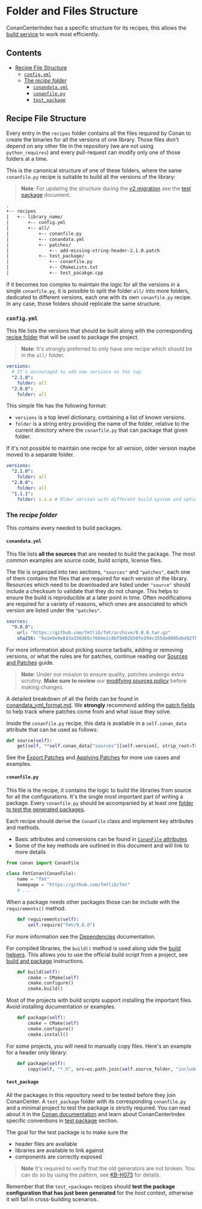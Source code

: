 # Folder and Files Structure

ConanCenterIndex has a specific structure for its recipes, this allows the [build service](../README.md#the-build-service)
to work most efficiently.

<!-- toc -->
## Contents

  * [Recipe File Structure](#recipe-file-structure)
    * [`config.yml`](#configyml)
    * [The _recipe folder_](#the-_recipe-folder_)
      * [`conandata.yml`](#conandatayml)
      * [`conanfile.py`](#conanfilepy)
      * [`test_package`](#test_package)<!-- endToc -->

## Recipe File Structure

Every entry in the `recipes` folder contains all the files required by Conan to create the binaries for all the versions of one library. Those
files don't depend on any other file in the repository (we are not using `python_requires`) and every pull-request can modify only one of those
folders at a time.

This is the canonical structure of one of these folders, where the same `conanfile.py` recipe is suitable to build all the versions of the library:

> **Note**: For updating the structure during the [v2 migration](../v2_migration.md) see the [test package](test_packages.md#cmake-targets) document.

```txt
.
+-- recipes
|   +-- library_name/
|       +-- config.yml
|       +-- all/
|           +-- conanfile.py
|           +-- conandata.yml
|           +-- patches/
|               +-- add-missing-string-header-2.1.0.patch
|           +-- test_package/
|               +-- conanfile.py
|               +-- CMakeLists.txt
|               +-- test_pacakge.cpp
```

If it becomes too complex to maintain the logic for all the versions in a single `conanfile.py`, it is possible to split the folder `all/` into
more folders, dedicated to different versions, each one with its own `conanfile.py` recipe. In any case, those folders should replicate the
same structure.

### `config.yml`

This file lists the versions that should be built along with the corresponding [recipe folder](#the-recipe-folder) that will be used to package the project.

> **Note**: It's strongly preferred to only have one recipe which should be in the `all/` folder.

```yml
versions:
  # It's encouraged to add new versions on the top
  "2.1.0":
    folder: all
  "2.0.0":
    folder: all
```

This simple file has the following format:

* `versions` is a top level dictionary, containing a list of known versions.
* `folder` is a string entry providing the name of the folder, relative to the current directory where the `conanfile.py` that
can package that given folder.

If it's not possible to maintain one recipe for all version, older version maybe moved to a separate folder.

```yml
versions:
  "2.1.0":
    folder: all
  "2.0.0":
    folder: all
  "1.1.1":
    folder: 1.x.x # Older version with different build system and options that are not compatible with newer version
```

### The _recipe folder_

This contains every needed to build packages.

#### `conandata.yml`

This file lists **all the sources** that are needed to build the package. The most common examples are
source code, build scripts, license files.

The file is organized into two sections, `"sources"` and `"patches"`, each one of them contains the files that are required
for each version of the library. Resources which need to be downloaded are listed under `"source"` should include a checksum
to validate that they do not change. This helps to ensure the build is reproducible at a later point in time. Often
modifications are required for a variety of reasons, which ones are associated to which version are listed under the `"patches"`.

```yml
sources:
  "9.0.0":
    url: "https://github.com/fmtlib/fmt/archive/9.0.0.tar.gz"
    sha256: "9a1e0e9e843a356d65c7604e2c8bf9402b50fe294c355de0095ebd42fb9bd2c5"
```

For more information about picking source tarballs, adding or removing versions, or what the rules are for patches, continue reading our
[Sources and Patches](sources_and_patches.md) guide.

> **Note**: Under our mission to ensure quality, patches undergo extra scrutiny. **Make sure to review** our
> [modifying sources policy](sources_and_patches.md#policy-about-patching) before making changes.

A detailed breakdown of all the fields can be found in [conandata_yml_format.md](conandata_yml_format.md). We **strongly** recommend adding the
[patch fields](conandata_yml_format.md#patches-fields) to help track where patches come from and what issue they solve.

Inside the `conanfile.py` recipe, this data is available in a `self.conan_data` attribute that can be used as follows:

```py
def source(self):
    get(self, **self.conan_data["sources"][self.version], strip_root=True)
```

See the [Export Patches](sources_and_patches.md#exporting-patches) and [Applying Patches](sources_and_patches.md#applying-patches)
for more use cases and examples.

#### `conanfile.py`

This file is the recipe, it contains the logic to build the libraries from source for all the configurations.
It's the single most important part of writing a package. Every `conanfile.py` should be accompanied by at least one
[folder to test the generated packages](#test_package).

Each recipe should derive the `ConanFile` class and implement key attributes and methods.

* Basic attributes and conversions can be found in [`ConanFile` attributes](conanfile_attributes.md)
* Some of the key methods are outlined in this document and will link to more details

```python
from conan import ConanFile

class FmtConan(ConanFile):
    name = "fmt"
    homepage = "https://github.com/fmtlib/fmt"
    # ...
```

When a package needs other packages those can be include with the `requirements()` method.

```python
    def requirements(self):
        self.require("fmt/9.0.0")
```

For more information see the [Dependencies](dependencies.md) documentation.

For compiled libraries, the `build()` method is used along side the [build helpers](https://docs.conan.io/1/reference/build_helpers.html).
This allows you to use the official build script from a project, see [build and package](build_and_package.md) instructions.

```python
    def build(self):
        cmake = CMake(self)
        cmake.configure()
        cmake.build()
```

Most of the projects with build scripts support installing the important files. Avoid installing documentation or examples.

```python
    def package(self):
        cmake = CMake(self)
        cmake.configure()
        cmake.install()
```

For some projects, you will need to manually copy files.
Here's an example for a header only library:

```python
    def package(self):
        copy(self, "*.h", src=os.path.join(self.source_folder, "include"), dst=os.path.join(self.package_folder, "include"))
```

#### `test_package`

All the packages in this repository need to be tested before they join ConanCenter. A `test_package` folder with its
corresponding `conanfile.py` and a minimal project to test the package is strictly required. You can read about it in the
[Conan documentation](https://docs.conan.io/1/creating_packages/getting_started.html) and learn about ConanCenterIndex
specific conventions in [test package](test_packages.md) section.

The goal for the test package is to make sure the

* header files are available
* libraries are available to link against
* components are correctly exposed

> **Note** It's required to verify that the old generators are not broken. You can do so by using the pattern, see
> [KB-H073](../error_knowledge_base.md#kb-h078) for details.

Remember that the `test_<package>` recipes should **test the package configuration that has just been generated** for the
_host_ context, otherwise it will fail in cross-building scenarios.
